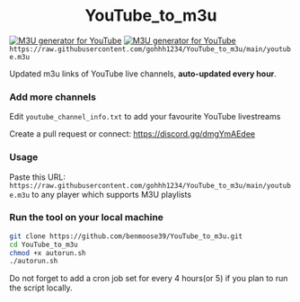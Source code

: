 
<h1 align="center"> YouTube_to_m3u </h1>

[![M3U generator for YouTube](https://github.com/gohhh1234/YouTube_to_m3u/actions/workflows/m3u_Generator.yml/badge.svg)](https://github.com/gohhh1234/YouTube_to_m3u/actions/workflows/m3u_Generator.yml)
[![M3U generator for YouTube](https://github.com/gohhh1234/YouTube_to_m3u/actions/workflows/txt_Generator.yml/badge.svg)](https://github.com/gohhh1234/YouTube_to_m3u/actions/workflows/txt_Generator.yml)
`https://raw.githubusercontent.com/gohhh1234/YouTube_to_m3u/main/youtube.m3u`

Updated m3u links of YouTube live channels, **auto-updated every hour**.


### Add more channels
Edit `youtube_channel_info.txt` to add your favourite YouTube livestreams

Create a pull request or connect: https://discord.gg/dmgYmAEdee

### Usage
Paste this URL: `https://raw.githubusercontent.com/gohhh1234/YouTube_to_m3u/main/youtube.m3u` to any player which supports M3U playlists

### Run the tool on your local machine
``` bash
git clone https://github.com/benmoose39/YouTube_to_m3u.git
cd YouTube_to_m3u
chmod +x autorun.sh
./autorun.sh
```

Do not forget to add a cron job set for every 4 hours(or 5) if you plan to run the script locally.
